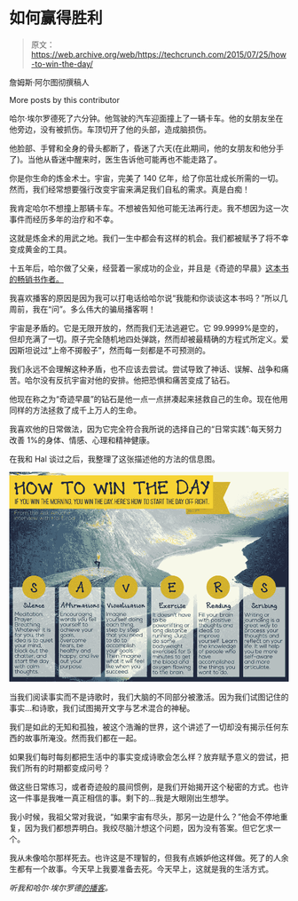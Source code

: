 # 如何赢得胜利

> 原文：<https://web.archive.org/web/https://techcrunch.com/2015/07/25/how-to-win-the-day/>

詹姆斯·阿尔图彻撰稿人

More posts by this contributor

哈尔·埃尔罗德死了六分钟。他驾驶的汽车迎面撞上了一辆卡车。他的女朋友坐在他旁边，没有被抓伤。车顶切开了他的头部，造成脑损伤。

他脸部、手臂和全身的骨头都断了，昏迷了六天(在此期间，他的女朋友和他分手了)。当他从昏迷中醒来时，医生告诉他可能再也不能走路了。

你是你生命的炼金术士。宇宙，完美了 140 亿年，给了你茁壮成长所需的一切。然而，我们经常想要强行改变宇宙来满足我们自私的需求。真是白痴！

我肯定哈尔不想撞上那辆卡车。不想被告知他可能无法再行走。我不想因为这一次事件而经历多年的治疗和不幸。

这就是炼金术的用武之地。我们一生中都会有这样的机会。我们都被赋予了将不幸变成黄金的工具。

十五年后，哈尔做了父亲，经营着一家成功的企业，并且是《奇迹的早晨》[这本书的畅销书作者。](https://web.archive.org/web/20230326051057/http://www.amazon.com/The-Miracle-Morning-Not-So-Obvious-Guaranteed/dp/0979019710)

我喜欢播客的原因是因为我可以打电话给哈尔说“我能和你谈谈这本书吗？”所以几周前，我在“问”。多么伟大的骗局播客啊！

宇宙是矛盾的。它是无限开放的，然而我们无法逃避它。它 99.9999%是空的，但却充满了一切。原子完全随机地四处弹跳，然而却被最精确的方程式所定义。爱因斯坦说过“上帝不掷骰子”，然而每一刻都是不可预测的。

我们永远不会理解这种矛盾，也不应该去尝试。尝试导致了神话、误解、战争和痛苦。哈尔没有反抗宇宙对他的安排。他把恐惧和痛苦变成了钻石。

他现在称之为“奇迹早晨”的钻石是他一点一点拼凑起来拯救自己的生命。现在他用同样的方法拯救了成千上万人的生命。

我喜欢他的日常做法，因为它完全符合我所说的选择自己的“日常实践”:每天努力改善 1%的身体、情感、心理和精神健康。

在我和 Hal 谈过之后，我整理了这张描述他的方法的信息图。

![how-to-win-the-day](img/78354790af1287ca92bbe5ce9d2b290e.png)

当我们阅读事实而不是诗歌时，我们大脑的不同部分被激活。因为我们试图记住的事实…和诗歌，我们试图揭开文字与艺术混合的神秘。

我们是如此的无知和孤独，被这个浩瀚的世界，这个讲述了一切却没有揭示任何东西的故事所淹没。然而我们都在一起。

如果我们每时每刻都把生活中的事实变成诗歌会怎么样？放弃赋予意义的尝试，把我们所有的时期都变成问号？

做这些日常练习，或者奇迹般的晨间惯例，是我们开始揭开这个秘密的方式。也许这一件事是我唯一真正相信的事。剩下的…我是大眼刚出生想学。

我小时候，我祖父常对我说，“如果宇宙有尽头，那另一边是什么？”他会不停地重复，因为我们都想弄明白。我绞尽脑汁想这个问题，因为没有答案。但它乞求一个。

我从未像哈尔那样死去。也许这是不理智的，但我有点嫉妒他这样做。死了的人余生都有一个故事。今天早上我要准备去死。今天早上，这就是我的生活方式。

*听我和哈尔·埃尔罗德[的播客](https://web.archive.org/web/20230326051057/http://traffic.libsyn.com/askaltucher/AA20Ep294.mp3)。*
